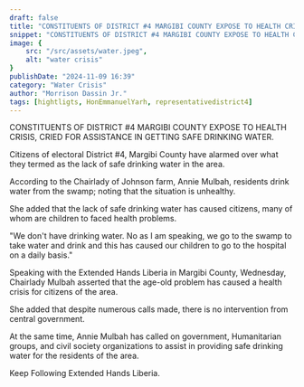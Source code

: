 ```yaml
---
draft: false
title: "CONSTITUENTS OF DISTRICT #4 MARGIBI COUNTY EXPOSE TO HEALTH CRISIS, CRIED FOR ASSISTANCE IN GETTING SAFE DRINKING WATER."
snippet: "CONSTITUENTS OF DISTRICT #4 MARGIBI COUNTY EXPOSE TO HEALTH CRISIS, CRIED FOR ASSISTANCE IN GETTING SAFE DRINKING WATER."
image: {
    src: "/src/assets/water.jpeg",
    alt: "water crisis"
}
publishDate: "2024-11-09 16:39"
category: "Water Crisis"
author: "Morrison Dassin Jr."
tags: [hightligts, HonEmmanuelYarh, representativedistrict4]
---
```


CONSTITUENTS OF DISTRICT #4 MARGIBI COUNTY EXPOSE TO HEALTH CRISIS, CRIED FOR ASSISTANCE IN GETTING SAFE DRINKING WATER. 

Citizens of electoral District #4, Margibi County have alarmed over what they termed as the lack of safe drinking water in the area. 

According to the Chairlady of Johnson farm, Annie Mulbah, residents drink water from the swamp; noting that the situation is unhealthy.

She added that the lack of safe drinking water has caused citizens, many of whom are children to faced health problems. 

"We don't have drinking water. No as I am speaking, we go to the swamp to take water and drink and this has caused our children to go to the hospital on a daily basis." 

Speaking with the Extended Hands Liberia in Margibi County, Wednesday, Chairlady Mulbah asserted that the age-old problem has caused a health crisis for citizens of the area.

She added that despite numerous calls made, there is no intervention from central government.

At the same time, Annie Mulbah has called on government, Humanitarian groups, and civil society organizations to assist in providing safe drinking water for the residents of the area.

Keep Following Extended Hands Liberia.



